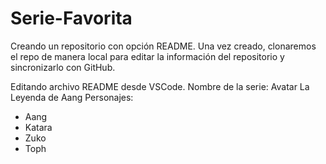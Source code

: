# Serie-Favorita
Creando un repositorio con opción README. Una vez creado, clonaremos el repo de manera local para editar la información del repositorio y sincronizarlo con GitHub. 

Editando archivo README desde VSCode. 
Nombre de la serie: Avatar La Leyenda de Aang 
Personajes: 
- Aang
- Katara
- Zuko
- Toph